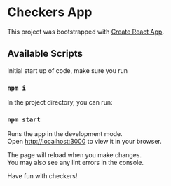 # Checkers App 

This project was bootstrapped with [Create React App](https://github.com/facebook/create-react-app).

## Available Scripts

Initial start up of code, make sure you run

### `npm i`

In the project directory, you can run:

### `npm start`

Runs the app in the development mode.\
Open [http://localhost:3000](http://localhost:3000) to view it in your browser.

The page will reload when you make changes.\
You may also see any lint errors in the console.

Have fun with checkers!
